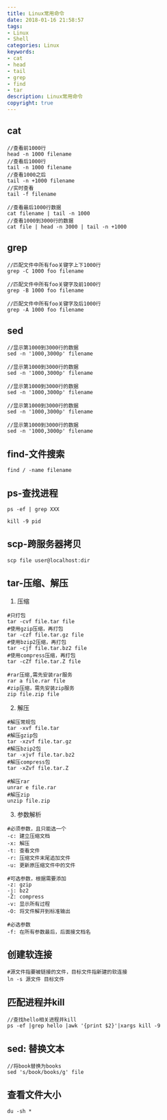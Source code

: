 ```yaml
---
title: Linux常用命令
date: 2018-01-16 21:58:57
tags: 
- Linux
- Shell
categories: Linux
keywords: 
- cat
- head
- tail
- grep
- find
- tar
description: Linux常用命令
copyright: true
---
```


## cat

```
//查看前1000行
head -n 1000 filename
//查看后1000行
tail -n 1000 filename
//查看1000之后
tail -n +1000 filename
//实时查看
tail -f filename

//查看最后1000行数据
cat filename | tail -n 1000
//查看1000到3000行的数据
cat file | head -n 3000 | tail -n +1000
```
## grep

```
//匹配文件中所有foo关键字上下1000行
grep -C 1000 foo filename

//匹配文件中所有foo关键字及前1000行
grep -B 1000 foo filename

//匹配文件中所有foo关键字及后1000行
grep -A 1000 foo filename
```
## sed

```
//显示第1000到3000行的数据
sed -n '1000,3000p' filename
```



```
//显示第1000到3000行的数据
sed -n '1000,3000p' filename
```



```
//显示第1000到3000行的数据
sed -n '1000,3000p' filename
```



```
//显示第1000到3000行的数据
sed -n '1000,3000p' filename
```



```
//显示第1000到3000行的数据
sed -n '1000,3000p' filename
```

## find-文件搜索

```
find / -name filename
```

## ps-查找进程

```
ps -ef | grep XXX

kill -9 pid
```

## scp-跨服务器拷贝

```shell
scp file user@localhost:dir
```

## tar-压缩、解压

1. 压缩

```
#只打包
tar -cvf file.tar file
#使用gzip压缩，再打包
tar -czf file.tar.gz file
#使用bzip2压缩，再打包
tar -cjf file.tar.bz2 file
#使用compress压缩，再打包
tar -cZf file.tar.Z file

#rar压缩,需先安装rar服务
rar a file.rar file
#zip压缩，需先安装zip服务
zip file.zip file
```

2. 解压

```
#解压常规包
tar -xvf file.tar
#解压gzip包
tar -xzvf file.tar.gz
#解压bzip2包
tar -xjvf file.tar.bz2
#解压compress包
tar -xZvf file.tar.Z

#解压rar
unrar e file.rar
#解压zip
unzip file.zip
```

3. 参数解析

```
#必须参数，且只能选一个
-c:	建立压缩文档
-x:	解压
-t:	查看文件
-r:	压缩文件末尾追加文件
-u:	更新原压缩文件中的文件

#可选参数，根据需要添加
-z: gzip
-j:	bz2
-Z:	compress
-v:	显示所有过程
-O:	将文件解开到标准输出

#必选参数
-f: 在所有参数最后，后面接文档名
```

## 创建软连接

```
#源文件指要被链接的文件，目标文件指新建的软连接
ln -s 源文件 目标文件
```

##  匹配进程并kill

```
//查找hello相关进程并kill
ps -ef |grep hello |awk '{print $2}'|xargs kill -9
```

## sed: 替换文本

```
//将book替换为books
sed 's/book/books/g' file
```

## 查看文件大小

```
du -sh *
```
